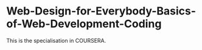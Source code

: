# Web-Design-for-Everybody-Basics-of-Web-Development-Coding
This is the specialisation in COURSERA.
